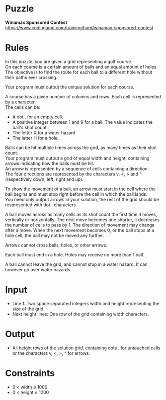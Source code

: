 # Puzzle
**Winamax Sponsored Contest** https://www.codingame.com/training/hard/winamax-sponsored-contest

# Rules
In this puzzle, you are given a grid representing a golf course.  
On each course is a certain amount of balls and an equal amount of holes. The objective is to find the route for each ball to a different hole without their paths ever crossing.  

Your program must output the unique solution for each course.  

A course has a given number of columns and rows. Each cell is represented by a character.  
The cells can be:  
* A dot . for an empty cell.
* A positive integer between 1 and 9 for a ball. The value indicates the ball's shot count.
* The letter X for a water hazard.
* The letter H for a hole.

Balls can be hit multiple times across the grid, as many times as their shot count.  
Your program must output a grid of equal width and height, containing arrows indicating how the balls must be hit.  
An arrow is represented by a sequence of cells containing a direction.  
The four directions are represented by the characters v, <, > and ^ (respectively down, left, right and up).  

To show the movement of a ball, an arrow must start in the cell where the ball begins and must stop right before the cell in which the ball lands.  
You need only output arrows in your solution, the rest of the grid should be respresented with dot . characters.  

A ball moves across as many cells as its shot count the first time it moves, vertically or horizontally. The next move becomes one shorter, it decreases the number of cells to pass by 1. The direction of movement may change after a move. When the next movement becomes 0, or the ball stops at a hole cell, the ball may not be moved any further.

Arrows cannot cross balls, holes, or other arrows.

Each ball must end in a hole. Holes may receive no more than 1 ball.

A ball cannot leave the grid, and cannot stop in a water hazard. It can however go over water hazards.

# Input
* Line 1: Two space separated integers width and height representing the size of the grid.
* Next height lines: One row of the grid containing width characters.

# Output
* All height rows of the solution grid, containing dots . for untouched cells or the characters v, <, >, ^ for arrows.

# Constraints
* 0 < width ≤ 1000
* 0 < height ≤ 1000
